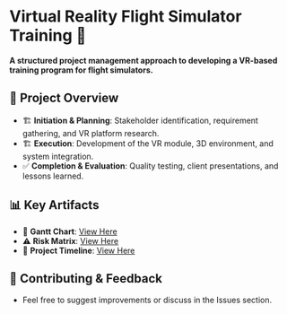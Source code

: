 # Virtual Reality Flight Simulator Training 🚀
**A structured project management approach to developing a VR-based training program for flight simulators.**  

## 📌 Project Overview
- 🏗 **Initiation & Planning**: Stakeholder identification, requirement gathering, and VR platform research.
- 🏗 **Execution**: Development of the VR module, 3D environment, and system integration.
- ✅ **Completion & Evaluation**: Quality testing, client presentations, and lessons learned.  

## 📊 Key Artifacts
- 📆 **Gantt Chart**: [View Here](./Gantt_Chart.png)
- ⚠️ **Risk Matrix**: [View Here](./Risk_Matrix.png)  
- 📜 **Project Timeline**: [View Here](./Project_Timeline.pdf)  

## 📢 Contributing & Feedback
- Feel free to suggest improvements or discuss in the Issues section.

